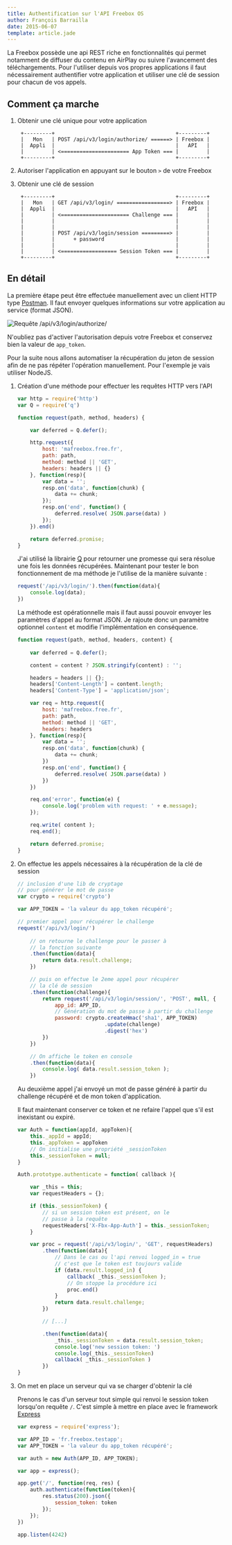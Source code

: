 ```yaml
---
title: Authentification sur l'API Freebox OS
author: François Barrailla
date: 2015-06-07
template: article.jade
---
```


La Freebox possède une api REST riche en fonctionnalités qui permet notamment de diffuser du contenu en AirPlay ou suivre l'avancement des téléchargements. Pour l'utiliser depuis vos propres applications il faut nécessairement authentifier votre application et utiliser une clé de session pour chacun de vos appels.

## Comment ça marche

1. Obtenir une clé unique pour votre application

		+---------+                                       +---------+
		|   Mon   | POST /api/v3/login/authorize/ ======> | Freebox |
		|  Appli  |                                       |   API   |	
		|         | <====================== App Token === |         |
		+---------+                                       +---------+

2. Autoriser l'application en appuyant sur le bouton `>` de votre Freebox

3. Obtenir une clé de session

		+---------+                                       +---------+
		|   Mon   | GET /api/v3/login/ =================> | Freebox |
		|  Appli  |                                       |   API   |	
		|         | <====================== Challenge === |         |
		|         |                                       |         |	
		|         |                                       |         |	
		|         | POST /api/v3/login/session =========> |         |
		|         |      + password                       |         |	
		|         |                                       |         |	
		|         | <================== Session Token === |         |		
		+---------+                                       +---------+

## En détail

La première étape peut être effectuée manuellement avec un client HTTP type [Postman](https://chrome.google.com/webstore/detail/postman-rest-client/fdmmgilgnpjigdojojpjoooidkmcomcm). Il faut envoyer quelques informations sur votre application au service (format JSON).

![Requête /api/v3/login/authorize/](autorize-request.png)

N'oubliez pas d'activer l'autorisation depuis votre Freebox et conservez bien la valeur de `app_token`.

Pour la suite nous allons automatiser la récupération du jeton de session afin de ne pas répéter l'opération manuellement. Pour l'exemple je vais utiliser NodeJS.

1. Création d'une méthode pour effectuer les requêtes HTTP vers l'API
		
	```javascript
	var http = require('http')
	var Q = require('q')

	function request(path, method, headers) {
	
		var deferred = Q.defer();

		http.request({
			host: 'mafreebox.free.fr',
			path: path,
			method: method || 'GET',
			headers: headers || {}
		}, function(resp){
			var data = '';
			resp.on('data', function(chunk) {
	            data += chunk;
	        });
	        resp.on('end', function() {
	            deferred.resolve( JSON.parse(data) )
	        });
		}).end()

		return deferred.promise;
	}
	```

	J'ai utilisé la librairie [Q](https://github.com/kriskowal/q) pour retourner une promesse qui sera résolue une fois les données récupérées. Maintenant pour tester le bon fonctionnement de ma méthode je l'utilise de la manière suivante :

	```javascript
	request('/api/v3/login/').then(function(data){
		console.log(data);
	})
	```

	La méthode est opérationnelle mais il faut aussi pouvoir envoyer les paramètres d'appel au format JSON. Je rajoute donc un paramètre optionnel `content` et modifie l'implémentation en conséquence.

	```javascript
	function request(path, method, headers, content) {
		
		var deferred = Q.defer();

		content = content ? JSON.stringify(content) : '';

		headers = headers || {};	
		headers['Content-Length'] = content.length;
		headers['Content-Type'] = 'application/json';

		var req = http.request({
			host: 'mafreebox.free.fr',
			path: path,
			method: method || 'GET',
			headers: headers
		}, function(resp){
			var data = '';
			resp.on('data', function(chunk) {
	            data += chunk;
	        })
	        resp.on('end', function() {
	            deferred.resolve( JSON.parse(data) )
	        })        
		})

		req.on('error', function(e) {
			console.log('problem with request: ' + e.message);
		});

		req.write( content );
		req.end();	

		return deferred.promise;
	}
	```

2. On effectue les appels nécessaires à la récupération de la clé de session

	```javascript
	// inclusion d'une lib de cryptage
	// pour générer le mot de passe
	var crypto = require('crypto')
	
	var APP_TOKEN = 'la valeur du app_token récupéré';

	// premier appel pour récupérer le challenge
	request('/api/v3/login/')
		
		// on retourne le challenge pour le passer à 
		// la fonction suivante
		.then(function(data){
			return data.result.challenge;
		})

		// puis on effectue le 2eme appel pour récupérer 
		// la clé de session
		.then(function(challenge){	
			return request('/api/v3/login/session/', 'POST', null, {
				app_id: APP_ID,
				// Génération du mot de passe à partir du challenge
				password: crypto.createHmac('sha1', APP_TOKEN)
								.update(challenge)
								.digest('hex')
			})
		})

		// On affiche le token en console 
		.then(function(data){
			console.log( data.result.session_token );
		})
	```

	Au deuxième appel j'ai envoyé un mot de passe généré à partir du challenge récupéré et de mon token d'application.

	Il faut maintenant conserver ce token et ne refaire l'appel que s'il est inexistant ou expiré.

	```javascript
	var Auth = function(appId, appToken){
		this._appId = appId;
		this._appToken = appToken
		// On initialise une propriété _sessionToken
		this._sessionToken = null;
	}

	Auth.prototype.authenticate = function( callback ){

		var _this = this;
		var requestHeaders = {};

		if (this._sessionToken) {
			// si un session token est présent, on le
			// passe à la requête
			requestHeaders['X-Fbx-App-Auth'] = this._sessionToken;
		}

		var proc = request('/api/v3/login/', 'GET', requestHeaders)
			.then(function(data){			
				// Dans le cas ou l'api renvoi logged_in = true
				// c'est que le token est toujours valide
				if (data.result.logged_in) {
					callback( _this._sessionToken );
					// On stoppe la procédure ici
					proc.end()
				}
				return data.result.challenge;
			})

			// [...]

			.then(function(data){			
				_this._sessionToken = data.result.session_token;
				console.log('new session token: ')
				console.log(_this._sessionToken)
				callback( _this._sessionToken )
			})
	}
	```

3. On met en place un serveur qui va se charger d'obtenir la clé

	Prenons le cas d'un serveur tout simple qui renvoi le session token lorsqu'on requête `/`.
	C'est simple à mettre en place avec le framework [Express](http://expressjs.com/)

	```javascript
	var express = require('express');

	var APP_ID = 'fr.freebox.testapp';
	var APP_TOKEN = 'la valeur du app_token récupéré';

	var auth = new Auth(APP_ID, APP_TOKEN);

	var app = express();

	app.get('/', function(req, res) {
		auth.authenticate(function(token){
			res.status(200).json({
				session_token: token 
			});
		});  	
	})

	app.listen(4242)
	```